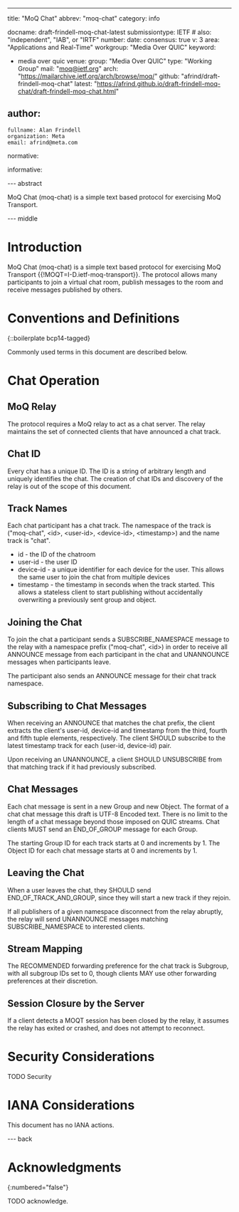 ---

title: "MoQ Chat"
abbrev: "moq-chat"
category: info

docname: draft-frindell-moq-chat-latest
submissiontype: IETF  # also: "independent", "IAB", or "IRTF"
number:
date:
consensus: true
v: 3
area: "Applications and Real-Time"
workgroup: "Media Over QUIC"
keyword:
 - media over quic
venue:
  group: "Media Over QUIC"
  type: "Working Group"
  mail: "moq@ietf.org"
  arch: "https://mailarchive.ietf.org/arch/browse/moq/"
  github: "afrind/draft-frindell-moq-chat"
  latest: "https://afrind.github.io/draft-frindell-moq-chat/draft-frindell-moq-chat.html"

author:
 -
    fullname: Alan Frindell
    organization: Meta
    email: afrind@meta.com

normative:

informative:


--- abstract

MoQ Chat (moq-chat) is a simple text based protocol for exercising MoQ
Transport.


--- middle

# Introduction

MoQ Chat (moq-chat) is a simple text based protocol for exercising MoQ
Transport {{!MOQT=I-D.ietf-moq-transport}}.  The protocol allows many
participants to join a virtual chat room, publish messages to the room and
receive messages published by others.

# Conventions and Definitions

{::boilerplate bcp14-tagged}

Commonly used terms in this document are described below.


# Chat Operation

## MoQ Relay

The protocol requires a MoQ relay to act as a chat server.  The relay maintains
the set of connected clients that have announced a chat track.

## Chat ID

Every chat has a unique ID.  The ID is a string of arbitrary length and uniquely
identifies the chat.  The creation of chat IDs and discovery of the relay is
out of the scope of this document.

## Track Names

Each chat participant has a chat track.  The namespace of the track is
("moq-chat", \<id\>, \<user-id\>, \<device-id\>, \<timestamp\>) and the name
track is "chat".

* id - the ID of the chatroom
* user-id - the user ID
* device-id - a unique identifier for each device for the user.  This allows
              the same user to join the chat from multiple devices
* timestamp - the timestamp in seconds when the track started.  This allows a
              stateless client to start publishing without accidentally
              overwriting a previously sent group and object.

## Joining the Chat

To join the chat a participant sends a SUBSCRIBE_NAMESPACE message to the relay
with a namespace prefix ("moq-chat", \<id\>) in order to receive all ANNOUNCE
message from each participant in the chat and UNANNOUNCE messages when
participants leave.

The participant also sends an ANNOUNCE message for their chat track namespace.

## Subscribing to Chat Messages

When receiving an ANNOUNCE that matches the chat prefix, the client extracts the
client's user-id, device-id and timestamp from the third, fourth and fifth tuple
elements, respectively.  The client SHOULD subscribe to the latest timestamp
track for each (user-id, device-id) pair.

Upon receiving an UNANNOUNCE, a client SHOULD UNSUBSCRIBE from that
matching track if it had previously subscribed.

## Chat Messages

Each chat message is sent in a new Group and new Object.  The format of a chat
chat message this draft is UTF-8 Encoded text.  There is no limit to
the length of a chat message beyond those imposed on QUIC streams.  Chat clients
MUST send an END_OF_GROUP message for each Group.

The starting Group ID for each track starts at 0 and increments by 1.  The
Object ID for each chat message starts at 0 and increments by 1.

## Leaving the Chat

When a user leaves the chat, they SHOULD send END_OF_TRACK_AND_GROUP, since
they will start a new track if they rejoin.

If all publishers of a given namespace disconnect from the relay abruptly, the
relay will send UNANNOUNCE messages matching SUBSCRIBE_NAMESPACE to interested
clients.

## Stream Mapping

The RECOMMENDED forwarding preference for the chat track is Subgroup, with all
subgroup IDs set to 0, though clients MAY use other forwarding preferences at
their discretion.

## Session Closure by the Server

If a client detects a MOQT session has been closed by the relay, it assumes
the relay has exited or crashed, and does not attempt to reconnect.

# Security Considerations

TODO Security


# IANA Considerations

This document has no IANA actions.


--- back

# Acknowledgments
{:numbered="false"}

TODO acknowledge.
